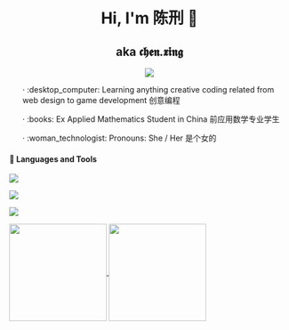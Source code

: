 <h1 align="center">Hi, I'm 陈刑 👋</h1>
<h2 align="center">aka 𝖈𝖍𝖊𝖓.𝖝𝖎𝖓𝖌</h2>


<div>
  <div align="center">
    <a href="https://hits.seeyoufarm.com">
      <img src="https://hits.seeyoufarm.com/api/count/incr/badge.svg?url=https%3A%2F%2Fgithub.com%2Fdev-chenxing%2Fhit-counter&count_bg=%23C4B798&title_bg=%23303030&icon=&icon_color=%23E7E7E7&title=Profile+views&edge_flat=false"/>
    </a>
  </div>

  <ul>· :desktop_computer: Learning anything creative coding related from web design to game development 创意编程</ul>
  <ul>· :books: Ex Applied Mathematics Student in China 前应用数学专业学生</ul>
  <ul>· :woman_technologist: Pronouns: She / Her 是个女的</ul>
</div>



#### :wrench: Languages and Tools

![](https://skillicons.dev/icons?i=python,html,css,js,typescript,git&theme=light)

![](https://skillicons.dev/icons?i=nodejs,npm,vite,react,tailwind,astro,sass,svelte,pug,gulp&theme=light)

![](https://skillicons.dev/icons?i=php,ruby,rails,lua&theme=light)

<div>
  <a href="https://github.com/dev-chenxing?tab=repositories">
    <img align="center" height=175 src="https://github-readme-stats.vercel.app/api?username=dev-chenxing&show_icons=true&line_height=24&theme=shadow_red" />
  </a>
  
  <a href="https://github.com/anuraghazra/github-readme-stats">
    <img align="center" height=175 src="https://github-readme-stats.vercel.app/api/top-langs/?username=dev-chenxing&theme=shadow_red&layout=compact&langs_count=12&hide=lua" />
  </a>
</div>
